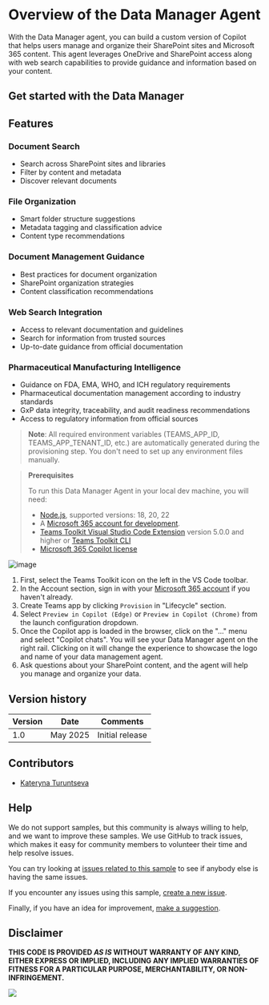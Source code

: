 # Overview of the Data Manager Agent

With the Data Manager agent, you can build a custom version of Copilot that helps users manage and organize their SharePoint sites and Microsoft 365 content. This agent leverages OneDrive and SharePoint access along with web search capabilities to provide guidance and information based on your content.

## Get started with the Data Manager

## Features

### Document Search
- Search across SharePoint sites and libraries
- Filter by content and metadata
- Discover relevant documents 

### File Organization
- Smart folder structure suggestions
- Metadata tagging and classification advice
- Content type recommendations

### Document Management Guidance
- Best practices for document organization
- SharePoint organization strategies
- Content classification recommendations

### Web Search Integration
- Access to relevant documentation and guidelines
- Search for information from trusted sources
- Up-to-date guidance from official documentation

### Pharmaceutical Manufacturing Intelligence
- Guidance on FDA, EMA, WHO, and ICH regulatory requirements
- Pharmaceutical documentation management according to industry standards
- GxP data integrity, traceability, and audit readiness recommendations
- Access to regulatory information from official sources

> **Note**: All required environment variables (TEAMS_APP_ID, TEAMS_APP_TENANT_ID, etc.) are automatically generated during the provisioning step. You don't need to set up any environment files manually.

> **Prerequisites**
>
> To run this Data Manager Agent in your local dev machine, you will need:
>
> - [Node.js](https://nodejs.org/), supported versions: 18, 20, 22
> - A [Microsoft 365 account for development](https://docs.microsoft.com/microsoftteams/platform/toolkit/accounts).
> - [Teams Toolkit Visual Studio Code Extension](https://aka.ms/teams-toolkit) version 5.0.0 and higher or [Teams Toolkit CLI](https://aka.ms/teamsfx-toolkit-cli)
> - [Microsoft 365 Copilot license](https://learn.microsoft.com/microsoft-365-copilot/extensibility/prerequisites#prerequisites)

![image](https://github.com/user-attachments/assets/e1c2a3b3-2e59-4e9b-8335-19315e92ba30)

1. First, select the Teams Toolkit icon on the left in the VS Code toolbar.
2. In the Account section, sign in with your [Microsoft 365 account](https://docs.microsoft.com/microsoftteams/platform/toolkit/accounts) if you haven't already.
3. Create Teams app by clicking `Provision` in "Lifecycle" section.
4. Select `Preview in Copilot (Edge)` or `Preview in Copilot (Chrome)` from the launch configuration dropdown.
5. Once the Copilot app is loaded in the browser, click on the "…" menu and select "Copilot chats". You will see your Data Manager agent on the right rail. Clicking on it will change the experience to showcase the logo and name of your data management agent.
6. Ask questions about your SharePoint content, and the agent will help you manage and organize your data.


## Version history

Version|Date|Comments
-------|----|--------
1.0|May 2025|Initial release

## Contributors

* [Kateryna Turuntseva](https://github.com/KatyaT27)

## Help

We do not support samples, but this community is always willing to help, and we want to improve these samples. We use GitHub to track issues, which makes it easy for  community members to volunteer their time and help resolve issues.

You can try looking at [issues related to this sample](https://github.com/pnp/copilot-pro-dev-samples/issues?q=label%3A%22sample%3A%20da-qna-graphapi-plugin%22) to see if anybody else is having the same issues.

If you encounter any issues using this sample, [create a new issue](https://github.com/pnp/copilot-pro-dev-samples/issues/new).

Finally, if you have an idea for improvement, [make a suggestion](https://github.com/pnp/copilot-pro-dev-samples/issues/new).


## Disclaimer

**THIS CODE IS PROVIDED *AS IS* WITHOUT WARRANTY OF ANY KIND, EITHER EXPRESS OR IMPLIED, INCLUDING ANY IMPLIED WARRANTIES OF FITNESS FOR A PARTICULAR PURPOSE, MERCHANTABILITY, OR NON-INFRINGEMENT.**

<img src="https://m365-visitor-stats.azurewebsites.net/copilot-pro-dev-samples/da-sharepoint-data-manager" />
